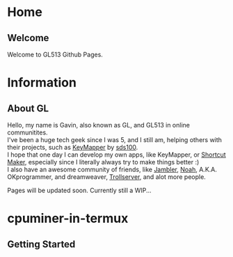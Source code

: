 # Home
## Welcome

Welcome to GL513 Github Pages.

# Information
## About GL
Hello, my name is Gavin, also known as GL, and GL513 in online communitites.<br>
I've been a huge tech geek since I was 5, and I still am, helping others with their projects, such as [KeyMapper](https://play.google.com/store/apps/details?id=io.github.sds100.keymapper&hl=en_US&gl=US) by [sds100](https://github.com/sds100/).<br>
I hope that one day I can develop my own apps, like KeyMapper, or [Shortcut Maker](https://play.google.com/store/apps/details?id=rk.android.app.shortcutmaker&hl=en_US&gl=US), especially since I literally always try to make things better :)<br>
I also have an awesome community of friends, like [Jambler](https://gitlab.com/jambl3r), [Noah](https://github.com/noahtheprogrammer), A.K.A. OKprogrammer, and dreamweaver, [Trollserver](https://www.youtube.com/channel/UCljg1FH1B_ju2D_NfqAYjDw), and alot more people.<br>

Pages will be updated soon. Currently still a WIP...

# cpuminer-in-termux
## Getting Started



